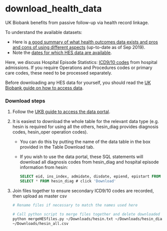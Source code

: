 # download_health_data

UK Biobank benefits from passive follow-up via health record linkage.

To understand the available datasets: 
- Here is [a good summary of what health outcomes data exists and pros and cons of using different aspects](http://biobank.ndph.ox.ac.uk/showcase/showcase/docs/HealthOutcomesOverview.pdf) (up-to-date as of Sep 2019).
- Note the [dates for which HES data are available](https://biobank.ctsu.ox.ac.uk/crystal/exinfo.cgi?src=Data_providers_and_dates).

Here, we discuss Hospital Episode Statistics: [ICD9/10 codes](https://www.who.int/classifications/icd/icdonlineversions/en/) from hospital admissions. If you require Operations and Procedures codes or primary care codes, these need to be processed separately. 

Before downloading any HES data for yourself, you should read the [UK Biobank guide on how to access data](http://biobank.ctsu.ox.ac.uk/~bbdatan/Accessing_UKB_data_v2.1.pdf).

### Download steps
1. Follow the [UKB guide to access the data portal](http://biobank.ctsu.ox.ac.uk/~bbdatan/Accessing_UKB_data_v2.1.pdf). 
2. It is easiest to download the whole table for the relevant data type (e.g. hesin is required for using all the others, hesin_diag provides diagnosis codes, hesin_oper operation codes).
	- You can do this by putting the name of the data table in the box provided in the Table Download tab. 

	- If you wish to use the data portal, these SQL statements will download all diagnosis codes from hesin_diag and hospital episode information from hesin:
	  ```SQL
	  SELECT eid, ins_index, admidate, disdate, epiend, epistart FROM hesin # then click 'Download'
	  SELECT * FROM hesin_diag # click 'Download'
	  ```
  
3. Join files together to ensure secondary ICD9/10 codes are recorded, then upload as master csv
	  ```Bash
	  # Rename files if necessary to match the names used here

	  # Call python script to merge files together and delete downloaded input files
	  python mergeHESfiles.py ~/Downloads/hesin.txt ~/Downloads/hesin_diag.txt \
	  ~/Downloads/hesin_all.csv

	 
	  ```
 

